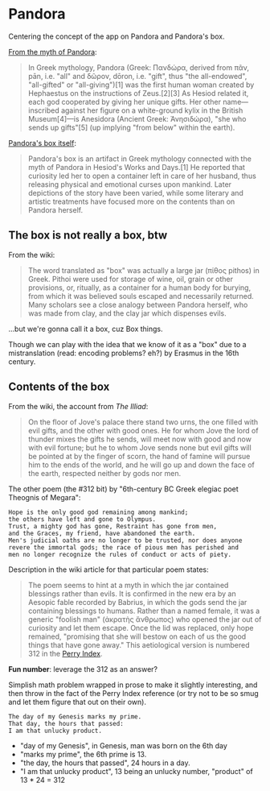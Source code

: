 # Pandora

Centering the concept of the app on Pandora and Pandora's box.

[From the myth of Pandora](https://en.wikipedia.org/wiki/Pandora):

> In Greek mythology, Pandora (Greek: Πανδώρα, derived from πᾶν, pān, i.e. "all" and δῶρον, dōron, i.e. "gift", thus "the all-endowed", "all-gifted" or "all-giving")[1] was the first human woman created by Hephaestus on the instructions of Zeus.[2][3] As Hesiod related it, each god cooperated by giving her unique gifts. Her other name—inscribed against her figure on a white-ground kylix in the British Museum[4]—is Anesidora (Ancient Greek: Ἀνησιδώρα), "she who sends up gifts"[5] (up implying "from below" within the earth).

[Pandora's box itself](https://en.wikipedia.org/wiki/Pandora%27s_box):

> Pandora's box is an artifact in Greek mythology connected with the myth of Pandora in Hesiod's Works and Days.[1] He reported that curiosity led her to open a container left in care of her husband, thus releasing physical and emotional curses upon mankind. Later depictions of the story have been varied, while some literary and artistic treatments have focused more on the contents than on Pandora herself.

## The box is not really a box, btw

From the wiki:

> The word translated as "box" was actually a large jar (πίθος pithos) in Greek. Pithoi were used for storage of wine, oil, grain or other provisions, or, ritually, as a container for a human body for burying, from which it was believed souls escaped and necessarily returned. Many scholars see a close analogy between Pandora herself, who was made from clay, and the clay jar which dispenses evils.

...but we're gonna call it a box, cuz Box things.

Though we can play with the idea that we know of it as a "box" due to a mistranslation (read: encoding problems? eh?) by Erasmus in the 16th century.

## Contents of the box

From the wiki, the account from *The Illiad*:

> On the floor of Jove's palace there stand two urns, the one filled with evil gifts, and the other with good ones. He for whom Jove the lord of thunder mixes the gifts he sends, will meet now with good and now with evil fortune; but he to whom Jove sends none but evil gifts will be pointed at by the finger of scorn, the hand of famine will pursue him to the ends of the world, and he will go up and down the face of the earth, respected neither by gods nor men.

The other poem (the #312 bit) by "6th-century BC Greek elegiac poet Theognis of Megara":

    Hope is the only good god remaining among mankind;
    the others have left and gone to Olympus.
    Trust, a mighty god has gone, Restraint has gone from men,
    and the Graces, my friend, have abandoned the earth.
    Men's judicial oaths are no longer to be trusted, nor does anyone
    revere the immortal gods; the race of pious men has perished and
    men no longer recognize the rules of conduct or acts of piety.

Description in the wiki article for that particular poem states:

> The poem seems to hint at a myth in which the jar contained blessings rather than evils. It is confirmed in the new era by an Aesopic fable recorded by Babrius, in which the gods send the jar containing blessings to humans. Rather than a named female, it was a generic "foolish man" (ἀκρατὴς ἄνθρωπος) who opened the jar out of curiosity and let them escape. Once the lid was replaced, only hope remained, "promising that she will bestow on each of us the good things that have gone away." This aetiological version is numbered 312 in the [Perry Index](https://en.wikipedia.org/wiki/Perry_Index).

**Fun number**: leverage the 312 as an answer?

Simplish math problem wrapped in prose to make it slightly interesting, and then throw in the fact of the Perry Index reference (or try not to be so smug and let them figure that out on their own).

    The day of my Genesis marks my prime.
    That day, the hours that passed:
    I am that unlucky product.

- "day of my Genesis", in Genesis, man was born on the 6th day
- "marks my prime", the 6th prime is 13.
- "the day, the hours that passed", 24 hours in a day.
- "I am that unlucky product", 13 being an unlucky number, "product" of 13 * 24 = 312
